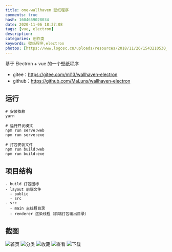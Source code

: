 ```yaml
---
title: one-wallhaven 壁纸程序
comments: true
hash: 1604659028034
date: 2020-11-06 18:37:08
tags: [vue, electron]
description:
categories: 创作类
keywords: 壁纸程序,electron
photos: [https://www.logosc.cn/uploads/resources/2018/11/26/1543210530_thumb.jpg]
---
```


基于 Electron + vue  的一个壁纸程序

<!-- more -->

- gitee：https://gitee.com/ml13/wallhaven-electron
- github：https://github.com/MaLuns/wallhaven-electron

## 运行
```
# 安装依赖
yarn

# 运行开发模式
npm run serve:web
npm run serve:exe

# 打包安装文件 
npm run build:web
npm run build:exe

```

## 项目结构
```
- build 打包图标
- layout 前端文件
  - public
  - src
- src
  - main 主线程目录
  - renderer 渲染线程（前端打包输出目录）
```
## 截图
<img src="https://pan.bilnn.com/api/v3/file/sourcejump/Xm9Gtd/MwMX00DchbCDz3Wb_hv3ew**" alt="首页" />
<img src="https://pan.bilnn.com/api/v3/file/sourcejump/K59mHQ/xWd46Fcu7xNtcDpTQjNmcA**" alt="分类" />
<img src="https://pan.bilnn.com/api/v3/file/sourcejump/YdZXiv/kkjnhlZeH2P0XOPHaMgUYA**" alt="收藏" />
<img src="https://pan.bilnn.com/api/v3/file/sourcejump/B3P4U2/o8_yKHJCTDywb0bQ-VJinQ**" alt="查看" />
<img src="https://pan.bilnn.com/api/v3/file/sourcejump/Q29QFb/t-QYGpR2JC92tlyrSCAZRQ**" alt="下载" />
